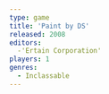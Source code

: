 ```yaml
---
type: game
title: 'Paint by DS'
released: 2008
editors: 
  -'Ertain Corporation'
players: 1
genres:
  - Inclassable
---
```

